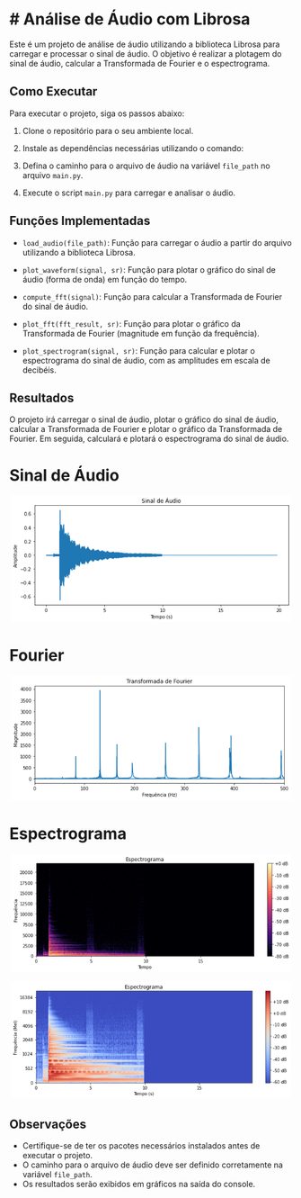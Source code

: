 # # Análise de Áudio com Librosa

Este é um projeto de análise de áudio utilizando a biblioteca Librosa para carregar e processar o sinal de áudio. O objetivo é realizar a plotagem do sinal de áudio, calcular a Transformada de Fourier e o espectrograma.

## Como Executar

Para executar o projeto, siga os passos abaixo:

1. Clone o repositório para o seu ambiente local.

2. Instale as dependências necessárias utilizando o comando:

3. Defina o caminho para o arquivo de áudio na variável `file_path` no arquivo `main.py`.

4. Execute o script `main.py` para carregar e analisar o áudio.

## Funções Implementadas

- `load_audio(file_path)`: Função para carregar o áudio a partir do arquivo utilizando a biblioteca Librosa.

- `plot_waveform(signal, sr)`: Função para plotar o gráfico do sinal de áudio (forma de onda) em função do tempo.

- `compute_fft(signal)`: Função para calcular a Transformada de Fourier do sinal de áudio.

- `plot_fft(fft_result, sr)`: Função para plotar o gráfico da Transformada de Fourier (magnitude em função da frequência).

- `plot_spectrogram(signal, sr)`: Função para calcular e plotar o espectrograma do sinal de áudio, com as amplitudes em escala de decibéis.

## Resultados

O projeto irá carregar o sinal de áudio, plotar o gráfico do sinal de áudio, calcular a Transformada de Fourier e plotar o gráfico da Transformada de Fourier. Em seguida, calculará e plotará o espectrograma do sinal de áudio.
# Sinal de Áudio
<p align="center"><img src="./Img/1.png" width="500"></p>

# Fourier 
<p align="center"><img src="./Img/2.png" width="500"></p>

# Espectrograma
<p align="center"><img src="./Img/3.png" width="500"></p>
<p align="center"><img src="./Img/4.png" width="500"></p>

## Observações

- Certifique-se de ter os pacotes necessários instalados antes de executar o projeto.
- O caminho para o arquivo de áudio deve ser definido corretamente na variável `file_path`.
- Os resultados serão exibidos em gráficos na saída do console.
